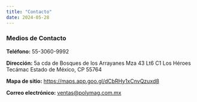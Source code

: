 ```yaml
---
title: "Contacto"
date: 2024-05-28
---
```

### Medios de Contacto


**Teléfono:**	55-3060-9992

**Dirección:**	5a cda de Bosques de los Arrayanes Mza 43 Lt6 C1 Los Héroes Tecámac Estado de México, CP 55764

**Mapa de sitio:**	<a href="https://maps.app.goo.gl/dCbRHy1xCnvQzuxd8">https://maps.app.goo.gl/dCbRHy1xCnvQzuxd8</a>

**Correo electrónico:**	[ventas\@polymag.com.mx](mailto:ventas@polymag.com.mx)